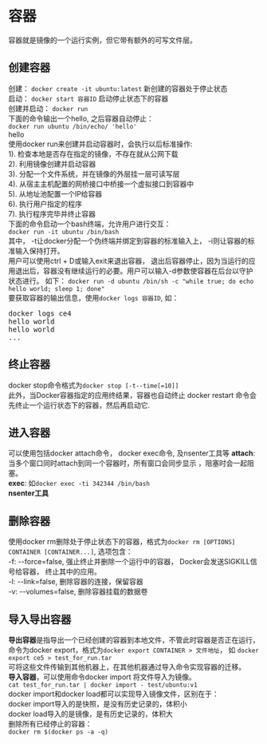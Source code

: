 # 容器 #
容器就是镜像的一个运行实例，但它带有额外的可写文件层。  
## 创建容器 ##
创建：  `docker create -it ubuntu:latest` 新创建的容器处于停止状态  
启动：  `docker start 容器ID` 启动停止状态下的容器  
创建并启动：  `docker run`  
下面的命令输出一个hello, 之后容器自动停止：  
 `docker run ubuntu /bin/echo/ 'hello'`  
hello  
使用docker run来创建并启动容器时，会执行以后标准操作:  
1). 检查本地是否存在指定的镜像，不存在就从公网下载  
2). 利用镜像创建并启动容器  
3). 分配一个文件系统，并在镜像的外层挂一层可读写层  
4). 从宿主主机配置的网桥接口中桥接一个虚拟接口到容器中  
5). 从地址池配置一个IP给容器  
6). 执行用户指定的程序  
7). 执行程序完毕并终止容器  
下面的命令启动一个bash终端，允许用户进行交互：  
 `docker run -it ubuntu /bin/bash`  
其中， -t让docker分配一个伪终端并绑定到容器的标准输入上， -i则让容器的标准输入保持打开。  
用户可以使用ctrl + D或输入exit来退出容器， 退出后容器停止，因为当运行的应用退出后，容器没有继续运行的必要。用户可以输入-d参数使容器在后台以守护状态进行。  如下：
 `docker run -d ubuntu /bin/sh -c "while true; do echo hello world; sleep 1; done"`  
要获取容器的输出信息，使用`docker logs 容器ID`, 如：
<pre>
docker logs ce4
hello world
hello world
...
</pre>
## 终止容器 ##
docker stop命令格式为`docker stop [-t--time[=10]]`  
此外，当Docker容器指定的应用终结果，容器也自动终止 
docker restart 命令会先终止一个运行状态下的容器，然后再启动它. 
## 进入容器 ##
可以使用包括docker attach命令， docker exec命令, 及nsenter工具等
**attach**: 当多个窗口同时attach到同一个容器时，所有窗口会同步显示 ，阻塞时会一起阻塞。  
**exec**: 如`docker exec -ti 342344 /bin/bash`  
**nsenter工具**  
## 删除容器 ##
使用docker rm删除处于停止状态下的容器，格式为`docker rm [OPTIONS] CONTAINER [CONTAINER...]`, 选项包含：  
-f: --force=false, 强止终止并删除一个运行中的容器， Docker会发送SIGKILL信号给容器， 终止其中的应用。    
-l: --link=false, 删除容器的连接，保留容器  
-v: --volumes=false, 删除容器挂载的数据卷   
## 导入导出容器 ## 
**导出容器**是指导出一个已经创建的容器到本地文件，不管此时容器是否正在运行，命令为docker export，格式为`docker export CONTAINER > 文件地址`， 如
 `docker export ce5 > test_for_run.tar`  
可将这些文件传输到其他机器上，在其他机器通过导入命令实现容器的迁移。  
**导入容器**，可以使用命令docker import 将文件导入为镜像。  
 `cat test_for_run.tar | docker import - test/ubuntu:v1`  
docker import和docker load都可以实现导入镜像文件，区别在于：   
docker import导入的是快照，是没有历史记录的，体积小  
docker load导入的是镜像，是有历史记录的，体积大  
删除所有已经停止的容器：  
 `docker rm $(docker ps -a -q)`

